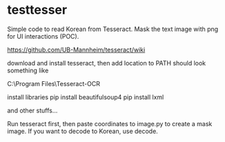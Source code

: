 # testtesser

Simple code to read Korean from Tesseract.
Mask the text image with png for UI interactions (POC).

https://github.com/UB-Mannheim/tesseract/wiki

download and install tesseract, then add location to PATH
should look something like

C:\Program Files\Tesseract-OCR

install libraries
pip install beautifulsoup4
pip install lxml

and other stuffs...

Run tesseract first, then paste coordinates to image.py to create a mask image. If you want to decode to Korean, use decode.


